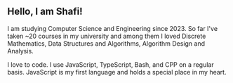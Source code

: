 ## Hello, I am Shafi!

I am studying Computer Science and Engineering since 2023.
So far I've taken ~20 courses in my university and among them I loved Discrete Mathematics, Data Structures and Algorithms, Algorithm Design and Analysis.

I love to code. I use JavaScript, TypeScript, Bash, and CPP on a regular basis. JavaScript is my first language and holds a special place in my heart.

